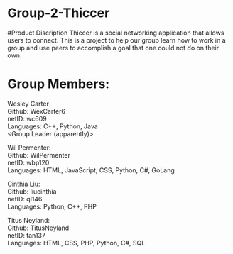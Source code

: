 # Group-2-Thiccer

#Product Discription
Thiccer is a social networking application that allows users to connect. This is a project to help our group learn how to work in a group and use peers to accomplish a goal that one could not do on their own. 

# Group Members:

Wesley Carter      
Github: WexCarter6      
netID: wc609      
Languages: C++, Python, Java      
<Group Leader (apparently)>

Wil Permenter:    
Github: WilPermenter    
netID: wbp120     
Languages: HTML, JavaScript, CSS, Python, C#, GoLang

Cinthia Liu:      
Github: liucinthia      
netID: ql146      
Languages: Python, C++, PHP

Titus Neyland:    
Github: TitusNeyland    
netID: tan137     
Languages: HTML, CSS, PHP, Python, C#, SQL
